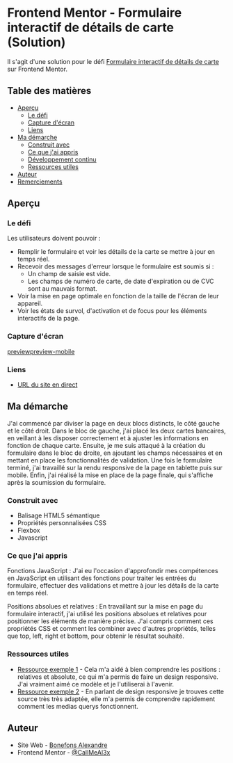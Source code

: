 # Frontend Mentor - Formulaire interactif de détails de carte (Solution)

Il s'agit d'une solution pour le défi [Formulaire interactif de détails de carte](https://www.frontendmentor.io/challenges/interactive-card-details-form-XpS8cKZDWw) sur Frontend Mentor.

## Table des matières

- [Aperçu](#aperçu)
  - [Le défi](#le-défi)
  - [Capture d'écran](#capture-décran)
  - [Liens](#liens)
- [Ma démarche](#ma-démarche)
  - [Construit avec](#construit-avec)
  - [Ce que j'ai appris](#ce-que-jai-appris)
  - [Développement continu](#développement-continu)
  - [Ressources utiles](#ressources-utiles)
- [Auteur](#auteur)
- [Remerciements](#remerciements)

## Aperçu

### Le défi

Les utilisateurs doivent pouvoir :

- Remplir le formulaire et voir les détails de la carte se mettre à jour en temps réel.
- Recevoir des messages d'erreur lorsque le formulaire est soumis si :
  - Un champ de saisie est vide.
  - Les champs de numéro de carte, de date d'expiration ou de CVC sont au mauvais format.
- Voir la mise en page optimale en fonction de la taille de l'écran de leur appareil.
- Voir les états de survol, d'activation et de focus pour les éléments interactifs de la page.

### Capture d'écran

[preview](./images/preview.png)[preview-mobile](./images/preview-mobile.png)

### Liens

- [URL du site en direct](http://alexandre.bonefons.mmi-velizy.fr/Projets_HTML-CSS-JS/card_details_form/)

## Ma démarche

J'ai commencé par diviser la page en deux blocs distincts, le côté gauche et le côté droit. Dans le bloc de gauche, j'ai placé les deux cartes bancaires, en veillant à les disposer correctement et à ajuster les informations en fonction de chaque carte. Ensuite, je me suis attaqué à la création du formulaire dans le bloc de droite, en ajoutant les champs nécessaires et en mettant en place les fonctionnalités de validation. Une fois le formulaire terminé, j'ai travaillé sur la rendu responsive de la page en tablette puis sur mobile. Enfin, j'ai réalisé la mise en place de la page finale, qui s'affiche après la soumission du formulaire.

### Construit avec

- Balisage HTML5 sémantique
- Propriétés personnalisées CSS
- Flexbox
- Javascript

### Ce que j'ai appris

Fonctions JavaScript : J'ai eu l'occasion d'approfondir mes compétences en JavaScript en utilisant des fonctions pour traiter les entrées du formulaire, effectuer des validations et mettre à jour les détails de la carte en temps réel.

Positions absolues et relatives : En travaillant sur la mise en page du formulaire interactif, j'ai utilisé les positions absolues et relatives pour positionner les éléments de manière précise. J'ai compris comment ces propriétés CSS et comment les combiner avec d'autres propriétés, telles que top, left, right et bottom, pour obtenir le résultat souhaité.

### Ressources utiles

- [Ressource exemple 1](https://developer.mozilla.org/fr/docs/Web/CSS/position) - Cela m'a aidé à bien comprendre les positions : relatives et absolute, ce qui m'a permis de faire un design responsive. J'ai vraiment aimé ce modèle et je l'utiliserai à l'avenir.
- [Ressource exemple 2](https://www.w3schools.com/css/css_rwd_mediaqueries.asp) - En parlant de design responsive je trouves cette source très très adaptée, elle m'a permis de comprendre rapidement comment les medias querys fonctionnent.

## Auteur

- Site Web - [Bonefons Alexandre](https://www.your-site.com)
- Frontend Mentor - [@CallMeAl3x](https://www.frontendmentor.io/profile/CallMeAl3x)